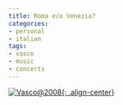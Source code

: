 ```yaml
---
title: Roma e/o Venezia?
categories:
- personal
- italian
tags:
- vasco
- music
- concerts
---
```

[![Vasco@2008]({{site.url}}/images/vasco_live_2008_rev_fdv_fko.jpg){: .align-center}]({{site.url}}/images/vasco_live_2008_rev_fdv_fko.jpg "Vasco@2008" )

